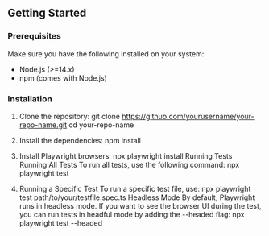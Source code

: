 ## Getting Started

### Prerequisites
Make sure you have the following installed on your system:
- Node.js (>=14.x)
- npm (comes with Node.js)

### Installation
1. Clone the repository:
   git clone https://github.com/yourusername/your-repo-name.git
   cd your-repo-name

2. Install the dependencies:
    npm install
3. Install Playwright browsers:
   npx playwright install
Running Tests
Running All Tests
To run all tests, use the following command:
npx playwright test
4. Running a Specific Test
To run a specific test file, use:
npx playwright test path/to/your/testfile.spec.ts
Headless Mode
By default, Playwright runs in headless mode. If you want to see the browser UI during the test, you can run tests in headful mode by adding the --headed flag:
npx playwright test --headed
